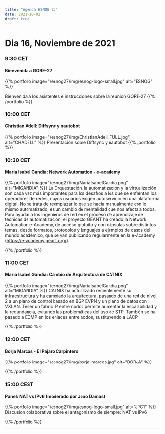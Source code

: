 ```yaml
---
title: "Agenda ESNOG 27"
date: 2021-10-02
draft: true 
---
```


# Dia 16, Noviembre de 2021 
### 9:30 CET 
#### Bienvenida a  GORE-27
{{% portfolio image="/esnog27/img/esnog-logo-small.jpg" alt="ESNOG" %}}

Bienvenida a los asistentes e instrucciones sobre la reunion GORE-27
{{% /portfolio %}}  

### 10:00 CET
#### Christian Adell: Diffsync y nautobot 
{{% portfolio image="/esnog27/img/ChristianAdell_FULL.jpg" alt="CHADELL" %}}
Presentación sobre Diffsync y nautobot 
{{% /portfolio %}}  

### 10:30 CET
#### Maria Isabel Gandia: Network Automation - e-academy 
{{% portfolio image="/esnog27/img/MariaIsabelGandia.png" alt="MIGANDIA" %}}
La Orquestación, la automatización y la virtualización son cada vez más importantes para los desafíos a los que se enfrentan los operadores de redes, cuyos usuarios exigen autoservicio en una plataforma digital. No se trata de reemplazar lo que se hacía manualmente con lo mismo automatizado, es un cambio de mentalidad que nos afecta a todos. Para ayudar a los ingenieros de red en el proceso de aprendizaje de técnicas de automatización, el proyecto GÉANT ha creado la Network Automation e-Academy, de acceso gratuito y con cápsulas sobre distintos temas, desde formatos, protocolos y lenguajes a ejemplos de casos del mundo académico, que se van publicando regularmente en la e-Academy (https://e-academy.geant.org/).

{{% /portfolio %}}  

### 11:00 CET
#### Maria Isabel Gandia: Cambio de Arquitectura de CATNIX 
{{% portfolio image="/esnog27/img/MariaIsabelGandia.png" alt="MIGANDIA" %}}
CATNIX ha actualizado recientemente su infraestructura y ha cambiado la arquitectura, pasando de una red de nivel 2 a un plano de control basado en BGP EVPN y un plano de datos con VXLAN. Tener un fabric IP entre nodos permite aumentar la escalabilidad y la redundancia, evitando las problemáticas del uso de STP. También se ha pasado a ECMP en los enlaces entre nodos, sustituyendo a LACP.

{{% /portfolio %}}  

### 12:00 CET
#### Borja Marcos -  El Pajaro Carpintero
{{% portfolio image="/esnog27/img/borja-marcos.jpg" alt="BORJA" %}}

{{% /portfolio %}}  

### 15:00 CEST
#### Panel: NAT vs IPv6 (moderado por Joao Damas)
{{% portfolio image="/esnog27/img/esnog-logo-small.jpg" alt="JPC1" %}}
Discusion colaborativa sobre el antagonismo de siempre: NAT vs IPv6

{{% /portfolio %}}  

---------------------------


